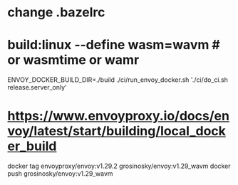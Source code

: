 # change .bazelrc
# build:linux --define wasm=wavm # or wasmtime or wamr
ENVOY_DOCKER_BUILD_DIR=./build ./ci/run_envoy_docker.sh './ci/do_ci.sh release.server_only'

# https://www.envoyproxy.io/docs/envoy/latest/start/building/local_docker_build
docker tag envoyproxy/envoy:v1.29.2 grosinosky/envoy:v1.29_wavm
docker push grosinosky/envoy:v1.29_wavm